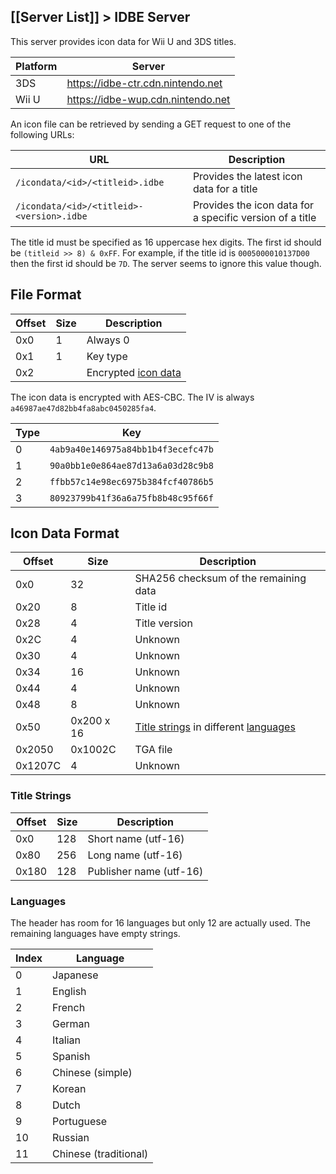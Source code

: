 ## [[Server List]] > IDBE Server

This server provides icon data for Wii U and 3DS titles.

| Platform | Server |
| --- | --- |
| 3DS | https://idbe-ctr.cdn.nintendo.net |
| Wii U | https://idbe-wup.cdn.nintendo.net |

An icon file can be retrieved by sending a GET request to one of the following URLs:

| URL | Description |
| --- | --- |
| `/icondata/<id>/<titleid>.idbe` | Provides the latest icon data for a title |
| `/icondata/<id>/<titleid>-<version>.idbe` | Provides the icon data for a specific version of a title |

The title id must be specified as 16 uppercase hex digits. The first id should be `(titleid >> 8) & 0xFF`. For example, if the title id is `0005000010137D00` then the first id should be `7D`. The server seems to ignore this value though.

## File Format
| Offset | Size | Description |
| --- | --- | --- |
| 0x0 | 1 | Always 0 |
| 0x1 | 1 | Key type |
| 0x2 | | Encrypted [icon data](#icon-data-format) |

The icon data is encrypted with AES-CBC. The IV is always `a46987ae47d82bb4fa8abc0450285fa4`.

| Type | Key |
| --- | --- |
| 0 | `4ab9a40e146975a84bb1b4f3ecefc47b` |
| 1 | `90a0bb1e0e864ae87d13a6a03d28c9b8` |
| 2 | `ffbb57c14e98ec6975b384fcf40786b5` |
| 3 | `80923799b41f36a6a75fb8b48c95f66f` |

## Icon Data Format
| Offset | Size | Description |
| --- | --- | --- |
| 0x0 | 32 | SHA256 checksum of the remaining data |
| 0x20 | 8 | Title id |
| 0x28 | 4 | Title version |
| 0x2C | 4 | Unknown |
| 0x30 | 4 | Unknown |
| 0x34 | 16 | Unknown |
| 0x44 | 4 | Unknown |
| 0x48 | 8 | Unknown |
| 0x50 | 0x200 x 16 | [Title strings](#title-strings) in different [languages](#languages) |
| 0x2050 | 0x1002C | TGA file |
| 0x1207C | 4 | Unknown |

### Title Strings
| Offset | Size | Description |
| --- | --- | --- |
| 0x0 | 128 | Short name (utf-16) |
| 0x80 | 256 | Long name (utf-16) |
| 0x180 | 128 | Publisher name (utf-16) |

### Languages
The header has room for 16 languages but only 12 are actually used. The remaining languages have empty strings.

| Index | Language |
| --- | --- |
| 0 | Japanese |
| 1 | English |
| 2 | French |
| 3 | German |
| 4 | Italian |
| 5 | Spanish |
| 6 | Chinese (simple) |
| 7 | Korean |
| 8 | Dutch |
| 9 | Portuguese |
| 10 | Russian |
| 11 | Chinese (traditional) |

<!-- | 0x20 | 0x36B0 or 0x12060 | Icon data | -->